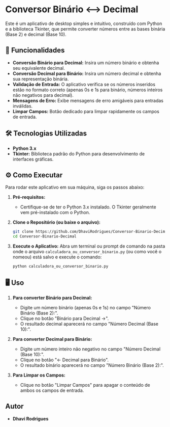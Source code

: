 # Conversor Binário <--> Decimal

Este é um aplicativo de desktop simples e intuitivo, construído com Python e a biblioteca Tkinter, que permite converter números entre as bases binária (Base 2) e decimal (Base 10).

## 🚀 Funcionalidades

* **Conversão Binário para Decimal:** Insira um número binário e obtenha seu equivalente decimal.
* **Conversão Decimal para Binário:** Insira um número decimal e obtenha sua representação binária.
* **Validação de Entrada:** O aplicativo verifica se os números inseridos estão no formato correto (apenas 0s e 1s para binário, números inteiros não negativos para decimal).
* **Mensagens de Erro:** Exibe mensagens de erro amigáveis para entradas inválidas.
* **Limpar Campos:** Botão dedicado para limpar rapidamente os campos de entrada.

## 🛠️ Tecnologias Utilizadas

* **Python 3.x**
* **Tkinter:** Biblioteca padrão do Python para desenvolvimento de interfaces gráficas.

## ⚙️ Como Executar

Para rodar este aplicativo em sua máquina, siga os passos abaixo:

1.  **Pré-requisitos:**
    * Certifique-se de ter o Python 3.x instalado. O Tkinter geralmente vem pré-instalado com o Python.

2.  **Clone o Repositório (ou baixe o arquivo):**
    ```bash
    git clone https://github.com/DhaviRodrigues/Conversor-Binario-Decimal
    cd Conversor-Binario-Decimal
    ```

3.  **Execute o Aplicativo:**
    Abra um terminal ou prompt de comando na pasta onde o arquivo `calculadora_ou_conversor_binario.py` (ou como você o nomeou) está salvo e execute o comando:
    ```bash
    python calculadora_ou_conversor_binario.py
    ```

## 🖥️ Uso

1.  **Para converter Binário para Decimal:**
    * Digite um número binário (apenas 0s e 1s) no campo "Número Binário (Base 2):".
    * Clique no botão "Binário para Decimal →".
    * O resultado decimal aparecerá no campo "Número Decimal (Base 10):".

2.  **Para converter Decimal para Binário:**
    * Digite um número inteiro não negativo no campo "Número Decimal (Base 10):".
    * Clique no botão "← Decimal para Binário".
    * O resultado binário aparecerá no campo "Número Binário (Base 2):".

3.  **Para Limpar os Campos:**
    * Clique no botão "Limpar Campos" para apagar o conteúdo de ambos os campos de entrada.

## Autor

* **Dhavi Rodrigues**
